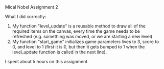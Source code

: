 Mical Nobel Assignment 2

What I did correctly: 
1) My function "level_update" is a reusable method to draw all of the required items on the canvas, every time the game needs to be refreshed (e.g. something was moved, or we are starting a new level)
2) My function "start_game" initializes game parameters lives to 3, score to 0, and level to 1 (first it is 0, but then it gets bumped to 1 when the level_update function is called in the next line).


I spent about 5 hours on this assignment.